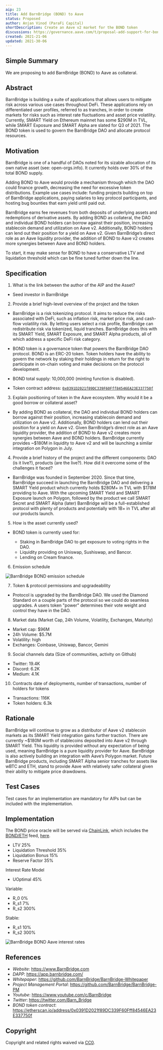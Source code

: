 ```yaml
---
aip: 23
title: Add BarnBridge (BOND) to Aave
status: Proposed
author: Anjan Vinod (ParaFi Capital)
shortDescription: Create an Aave v2 market for the BOND token
discussions: https://governance.aave.com/t/proposal-add-support-for-bond-barnbridge/4486
created: 2021-21-06
updated: 2021-30-06
---
```


## Simple Summary

We are proposing to add BarnBridge (BOND) to Aave as collateral.

## Abstract

BarnBridge is building a suite of applications that allows users to mitigate risk across various use cases throughout DeFi. These applications rely on differentiated user profiles, referred to as tranches, in order to create markets for risks such as interest rate fluctuations and asset price volatility. Currently, SMART Yield on Ethereum mainnet has some $290M in TVL, while SMART Exposure and SMART Alpha are slated for Q3 of 2021. The BOND token is used to govern the BarnBridge DAO and allocate protocol resources.

## Motivation

BarnBridge is one of a handful of DAOs noted for its sizable allocation of its own native asset (see: open-orgs.info). It currently holds over 30% of the total BOND supply.

Adding BOND to Aave would provide a mechanism through which the DAO could finance growth, decreasing the need for excessive token distributions. Example use cases include: funding projects building on top of BarnBridge applications, paying salaries to key protocol participants, and hosting bug bounties that earn yield until paid out.

BarnBridge earns fee revenues from both deposits of underlying assets and redemptions of derivative assets. By adding BOND as collateral, the DAO and individual BOND holders can borrow against their position, increasing stablecoin demand and utilization on Aave v2. Additionally, BOND holders can lend out their position for a yield on Aave v2. Given BarnBridge’s direct role as an Aave liquidity provider, the addition of BOND to Aave v2 creates more synergies between Aave and BOND holders.

To start, it may make sense for BOND to have a conservative LTV and liquidation threshold which can be fine tuned further down the line.

## Specification

1. What is the link between the author of the AIP and the Asset?
  
  - Seed investor in BarnBridge

2. Provide a brief high-level overview of the project and the token
  
  - BarnBridge is a risk tokenizing protocol. It aims to reduce the risks associated with DeFi, such as inflation risk, market price risk, and cash-flow volatility   risk. By letting users select a risk profile, BarnBridge can redistribute risk via tokenized, liquid tranches. BarnBridge does this with its SMART Yield, SMART   Exposure, and SMART Alpha products, all of which address a specific DeFi risk category.

  - BOND token is a governance token that powers the BarnBridge DAO protocol. BOND is an ERC-20 token. Token holders have the ability to govern the network by       staking their holdings in return for the right to participate in on-chain voting and make decisions on the protocol development.

  - BOND total supply: 10,000,000 (minting function is disabled).
  - Token contract address: [`0x0391D2021f89DC339F60Fff84546EA23E337750f`](https://etherscan.io/address/0x0391D2021f89DC339F60Fff84546EA23E337750f)

3. Explain positioning of token in the Aave ecosystem. Why would it be a good borrow or collateral asset?
  
  - By adding BOND as collateral, the DAO and individual BOND holders can borrow against their position, increasing stablecoin demand and utilization on Aave v2. Additionally, BOND holders can lend out their position for a yield on Aave v2. Given BarnBridge’s direct role as an Aave liquidity provider, the addition of BOND to Aave v2 creates more synergies between Aave and BOND holders. BarnBridge currently provides ~$180M in liquidity to Aave v2 and will be launching a similar integration on Polygon in July.

4. Provide a brief history of the project and the different components: DAO (is it live?), products (are the live?). How did it overcome some of the challenges it faced?
  
  - BarnBridge was founded in September 2020. Since that time, BarnBridge succeed in launching the BarnBridge DAO and delivering a SMART Yield product which currently holds $280M+ in TVL with $178M providing to Aave. With the upcoming SMART Yield and SMART Exposure launch on Polygon, followed by the product we call SMART Secret and SMART Alpha (later) BarnBridge will be a full-established protocol with plenty of products and potentially with 1B+ in TVL after all our products launch.

5. How is the asset currently used?
  
  - BOND token is currently used for:

     - Staking in BarnBridge DAO to get exposure to voting rights in the DAO.
     - Liquidity providing on Uniswap, Sushiswap, and Bancor.
     - Lending on Cream finance.

6. Emission schedule
  
  ![BarnBridge BOND emission schedule](../assets/AIP-23/emission.png)

7. Token & protocol permissions and upgradeability
  
  - Protocol is upgraded by the BarnBridge DAO.  We used the Diamond Standard on a couple parts of the protocol so we could do seamless upgrades.  A users token "power" determines their vote weight and control they have in the DAO.

8. Market data (Market Cap, 24h Volume, Volatility, Exchanges, Maturity)
  
  - Market cap: $96M
  - 24h Volume: $5.7M
  - Volatility: high
  - Exchanges: Coinbase, Uniswap, Bancor, Gemini

9. Social channels data (Size of communities, activity on Github)
  
  - Twitter: 19.4K
  - Discord: 6.2K
  - Medium: 4.1K

10. Contracts date of deployments, number of transactions, number of holders for tokens
  
  - Transactions: 116K
  - Token holders: 6.3k

## Rationale

BarnBridge will continue to grow as a distributor of Aave v2 stablecoin markets as its SMART Yield integration gains further traction. There are currently ~$180M worth of stablecoins deposited into Aave v2 through SMART Yield. This liquidity is provided without any expectation of being used, meaning BarnBridge is a pure liquidity provider for Aave. BarnBridge is also actively building an integration with Aave’s Polygon market. Future BarnBridge products, including SMART Alpha senior tranches for assets like wBTC and ETH, stand to provide Aave with relatively safer collateral given their ability to mitigate price drawdowns. 

## Test Cases

Test cases for an implementation are mandatory for AIPs but can be included with the implementation.

## Implementation

The BOND price oracle will be served via [ChainLink](https://chain.link/), which includes the [BOND/ETH](https://docs.chain.link/docs/ethereum-addresses) feed, [here](https://etherscan.io/address/0xdd22A54e05410D8d1007c38b5c7A3eD74b855281).

- LTV 25%
- Liquidation Threshold 35%
- Liquidation Bonus 15%
- Reserve Factor 35%

Interest Rate Model

- UOptimal 45%

Variable:

- R_0 0%
- R_s1 7%
- R_s2 300%

Stable:

- R_s1 10%
- R_s2 300%

![BarnBridge BOND Aave interest rates](../assets/AIP-23/rate.png)

## References

- *Website*: https://www.BarnBridge.com
- *DAPP*: https://app.barnbridge.com/
- *Whitepaper*: https://github.com/BarnBridge/BarnBridge-Whitepaper
- *Project Management Portal*: https://github.com/BarnBridge/BarnBridge-PM
- *Youtube*: https://www.youtube.com/c/BarnBridge
- *Twitter*: https://twitter.com/Barn_Bridge
- *BOND token contract*: https://etherscan.io/address/0x0391D2021f89DC339F60Fff84546EA23E337750f

## Copyright

Copyright and related rights waived via [CC0](https://creativecommons.org/publicdomain/zero/1.0/).
